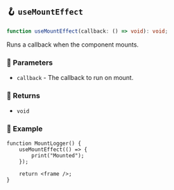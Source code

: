 ## 🪝 `useMountEffect`

```ts
function useMountEffect(callback: () => void): void;
```

Runs a callback when the component mounts.

### 📕 Parameters

-   `callback` - The callback to run on mount.

### 📗 Returns

-   `void`

### 📘 Example

```tsx
function MountLogger() {
	useMountEffect(() => {
		print("Mounted");
	});

	return <frame />;
}
```
